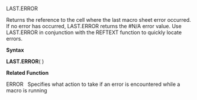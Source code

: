 LAST.ERROR

Returns the reference to the cell where the last macro sheet error
occurred. If no error has occurred, LAST.ERROR returns the \#N/A error
value. Use LAST.ERROR in conjunction with the REFTEXT function to
quickly locate errors.

**Syntax**

**LAST.ERROR**( )

**Related Function**

ERROR   Specifies what action to take if an error is encountered while a
macro is running



